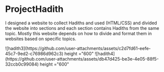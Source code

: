 # ProjectHadith

I designed a website to collect Hadiths and used (HTML/CSS) and divided the website into sections and each section contains Hadiths from the same topic.
Mostly this website depends on how to divide and format them in websites based on specific topics.
<div>
   ![hadith3](https://github.com/user-attachments/assets/c2d7fd61-eefe-45c7-9ed2-c76986d962c3) height ="600"
   ![hadith4](https://github.com/user-attachments/assets/db47d425-be3e-4e05-88f5-32ccb0c99084) height ="600" 



  
</div>

